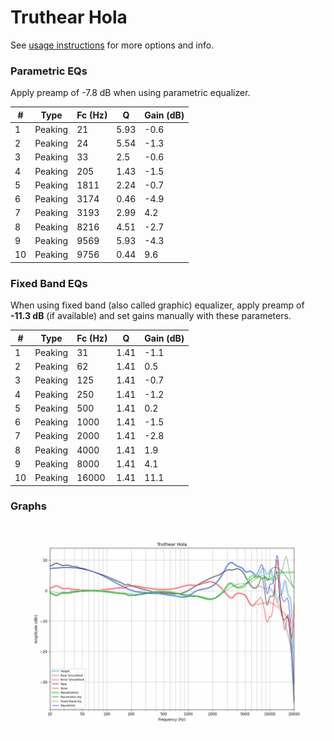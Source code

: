 # Truthear Hola
See [usage instructions](https://github.com/jaakkopasanen/AutoEq#usage) for more options and info.

### Parametric EQs
Apply preamp of -7.8 dB when using parametric equalizer.

|   # | Type    |   Fc (Hz) |    Q |   Gain (dB) |
|-----|---------|-----------|------|-------------|
|   1 | Peaking |        21 | 5.93 |        -0.6 |
|   2 | Peaking |        24 | 5.54 |        -1.3 |
|   3 | Peaking |        33 | 2.5  |        -0.6 |
|   4 | Peaking |       205 | 1.43 |        -1.5 |
|   5 | Peaking |      1811 | 2.24 |        -0.7 |
|   6 | Peaking |      3174 | 0.46 |        -4.9 |
|   7 | Peaking |      3193 | 2.99 |         4.2 |
|   8 | Peaking |      8216 | 4.51 |        -2.7 |
|   9 | Peaking |      9569 | 5.93 |        -4.3 |
|  10 | Peaking |      9756 | 0.44 |         9.6 |

### Fixed Band EQs
When using fixed band (also called graphic) equalizer, apply preamp of **-11.3 dB** (if available) and set gains manually with these parameters.

|   # | Type    |   Fc (Hz) |    Q |   Gain (dB) |
|-----|---------|-----------|------|-------------|
|   1 | Peaking |        31 | 1.41 |        -1.1 |
|   2 | Peaking |        62 | 1.41 |         0.5 |
|   3 | Peaking |       125 | 1.41 |        -0.7 |
|   4 | Peaking |       250 | 1.41 |        -1.2 |
|   5 | Peaking |       500 | 1.41 |         0.2 |
|   6 | Peaking |      1000 | 1.41 |        -1.5 |
|   7 | Peaking |      2000 | 1.41 |        -2.8 |
|   8 | Peaking |      4000 | 1.41 |         1.9 |
|   9 | Peaking |      8000 | 1.41 |         4.1 |
|  10 | Peaking |     16000 | 1.41 |        11.1 |

### Graphs
![](./Truthear%20Hola.png)

